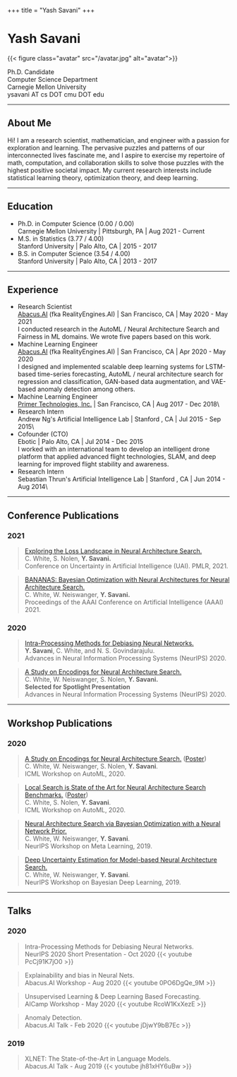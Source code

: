 +++
title = "Yash Savani"
+++

# Yash Savani

{{< figure class="avatar" src="/avatar.jpg" alt="avatar">}}

Ph.D. Candidate\
Computer Science Department\
Carnegie Mellon University\
ysavani AT cs DOT cmu DOT edu

---

## About Me

Hi! I am a research scientist, mathematician, and engineer with a passion for exploration and learning.
The pervasive puzzles and patterns of our interconnected lives fascinate me, and I aspire to exercise my repertoire of
math, computation, and collaboration skills to solve those puzzles with the highest positive societal impact.
My current research interests include statistical learning theory, optimization theory, and deep learning.

---

## Education

- Ph.D. in Computer Science (0.00 / 0.00)\
    Carnegie Mellon University | Pittsburgh, PA | Aug 2021 - Current
- M.S. in Statistics (3.77 / 4.00)\
    Stanford University | Palo Alto, CA | 2015 - 2017
- B.S. in Computer Science (3.54 / 4.00)\
    Stanford University | Palo Alto, CA | 2013 - 2017

---

## Experience

- Research Scientist\
    [Abacus.AI](https://abacus.ai/) (fka RealityEngines.AI) | San Francisco, CA | May 2020 - May 2021\
    I conducted research in the AutoML / Neural Architecture Search and Fairness in ML domains. We wrote five papers based on this work.
- Machine Learning Engineer\
    [Abacus.AI](https://abacus.ai/) (fka RealityEngines.AI) | San Francisco, CA | Apr 2020 - May 2020\
    I designed and implemented scalable deep learning systems for LSTM-based time-series forecasting, AutoML / neural architecture search for regression and classification, GAN-based data augmentation, and VAE-based anomaly detection among others.
- Machine Learning Engineer\
    [Primer Technologies, Inc.](https://primer.ai/) | San Francisco, CA | Aug 2017 - Dec 2018\
- Research Intern\
    Andrew Ng's Artificial Intelligence Lab | Stanford , CA | Jul 2015 - Sep 2015\
- Cofounder (CTO)\
    Ebotic | Palo Alto, CA | Jul 2014 - Dec 2015\
    I worked with an international team to develop an intelligent drone platform that applied advanced flight technologies, SLAM, and deep learning for improved flight stability and awareness.
- Research Intern\
    Sebastian Thrun's Artificial Intelligence Lab | Stanford , CA | Jun 2014 - Aug 2014\

---

## Conference Publications

### 2021

> [Exploring the Loss Landscape in Neural Architecture Search.](https://arxiv.org/abs/2005.02960)\
> C. White, S. Nolen, **Y. Savani.**\
> Conference on Uncertainty in Artificial Intelligence (UAI). PMLR, 2021.

> [BANANAS: Bayesian Optimization with Neural Architectures for Neural Architecture Search.](https://arxiv.org/abs/1910.11858)\
> C. White, W. Neiswanger, **Y. Savani.**\
> Proceedings of the AAAI Conference on Artificial Intelligence (AAAI) 2021.

### 2020

> [Intra-Processing Methods for Debiasing Neural Networks.](https://arxiv.org/abs/2006.08564)\
> **Y. Savani**, C. White, and N. S. Govindarajulu.\
> Advances in Neural Information Processing Systems (NeurIPS) 2020.

> [A Study on Encodings for Neural Architecture Search.](https://arxiv.org/abs/2007.04965)\
> C. White, W. Neiswanger, S. Nolen, **Y. Savani.**\
> **Selected for Spotlight Presentation**\
> Advances in Neural Information Processing Systems (NeurIPS) 2020.

---

## Workshop Publications

### 2020

> [A Study on Encodings for Neural Architecture Search.](https://www.automl.org/wp-content/uploads/2020/07/AutoML_2020_paper_30.pdf) ([Poster](https://www.automl.org/wp-content/uploads/2020/07/AutoML_2020_paper_30_poster.pdf))\
> C. White, W. Neiswanger, S. Nolen, **Y. Savani**.\
> ICML Workshop on AutoML, 2020.

> [Local Search is State of the Art for Neural Architecture Search Benchmarks.](https://www.google.com/url?q=https%3A%2F%2Fwww.automl.org%2Fwp-content%2Fuploads%2F2020%2F07%2FAutoML_2020_paper_42.pdf&sa=D&sntz=1&usg=AFQjCNG0QDoQkMhDgOlsy9G2ZAhL1eiomQ) ([Poster](https://www.google.com/url?q=https%3A%2F%2Fwww.automl.org%2Fwp-content%2Fuploads%2F2020%2F07%2FAutoML_2020_paper_42_poster.pdf&sa=D&sntz=1&usg=AFQjCNFiep2Lpu3ZElarjBcyMy6IpBKtRA))\
> C. White, S. Nolen, **Y. Savani**.\
> ICML Workshop on AutoML, 2020.

> [Neural Architecture Search via Bayesian Optimization with a Neural Network Prior.](http://metalearning.ml/2019/papers/metalearn2019-white.pdf)\
> C. White, W. Neiswanger, **Y. Savani**.\
> NeurIPS Workshop on Meta Learning, 2019.

> [Deep Uncertainty Estimation for Model-based Neural Architecture Search.](http://bayesiandeeplearning.org/2019/papers/26.pdf)\
> C. White, W. Neiswanger, **Y. Savani**.\
> NeurIPS Workshop on Bayesian Deep Learning, 2019.

---

## Talks

### 2020

> Intra-Processing Methods for Debiasing Neural Networks.\
> NeurIPS 2020 Short Presentation - Oct 2020
> {{< youtube PcCj91K7jO0 >}}

> Explainability and bias in Neural Nets.\
> Abacus.AI Workshop - Aug 2020
> {{< youtube 0PO6DgQe_9M >}}

> Unsupervised Learning & Deep Learning Based Forecasting.\
> AICamp Workshop - May 2020
> {{< youtube RcoW1KxXezE >}}
 
> Anomaly Detection.\
> Abacus.AI Talk - Feb 2020
> {{< youtube jDjwY9bB7Ec >}}

### 2019

> XLNET: The State-of-the-Art in Language Models.\
> Abacus.AI Talk - Aug 2019
> {{< youtube jh81xHY6uBw >}}
